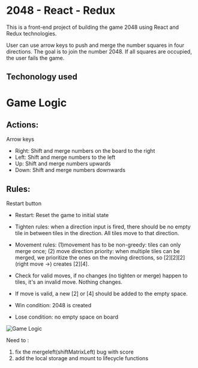 # 2048 - React - Redux
This is a front-end project of building the game 2048 using React and Redux technologies. 

User can use arrow keys to push and merge the number squares in four directions. The goal is to join the number 2048. If all squares are occupied, the user fails the game. 

## Techonology used

# Game Logic
## Actions:
Arrow keys
- Right: Shift and merge numbers on the board to the right
- Left: Shift and merge numbers to the left
- Up: Shift and merge numbers upwards
- Down: Shift and merge numbers downwards

## Rules:
Restart button
- Restart: Reset the game to initial state
- Tighten rules: when a direction input is fired, there should be no empty tile in between tiles in the direction. All tiles move to that direction. 
- Movement rules: (1)movement has to be non-greedy: tiles can only merge once; (2) move direction priority: when multiple tiles can be merged, we prioritize the ones on the moving directions, so [2][2][2] (right move ->) creates [2][4]. 
- Check for valid moves, if no changes (no tighten or merge) happen to tiles, it's an invalid move. Nothing changes. 
- If move is valid, a new [2] or [4] should be added to the empty space.

- Win condition: 2048 is created
- Lose condition: no empty space on board

![Game Logic]([https://github.com/LannyWang009/2048-react-redux/public/img/gamelogic.jpg])


Need to :
1) fix the mergeleft(shiftMatrixLeft) bug with score
2) add the local storage and mount to lifecycle functions
